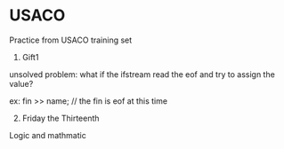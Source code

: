 # USACO
Practice from USACO training set

1. Gift1 

unsolved problem: what if the ifstream read the eof and try to assign the value?

ex: fin >> name; // the fin is eof at this time

2. Friday the Thirteenth

Logic and mathmatic